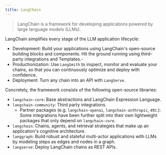 ```yaml
---
title: LangChain
---
```


> LangChain is a framework for developing applications powered by large language models (LLMs).

LangChain simplifies every stage of the LLM application lifecycle:

- Development: Build your applications using LangChain's open-source building blocks and components.
  Hit the ground running using third-party integrations and Templates.-
- Productionization: Use `LangSmith` to inspect, monitor and evaluate your chains,
  so that you can continuously optimize and deploy with confidence.
- Deployment: Turn any chain into an API with `LangServe`.

Concretely, the framework consists of the following open-source libraries:

- `langchain-core`: Base abstractions and LangChain Expression Language.
- `langchain-community`: Third party integrations.
  - Partner packages (e.g. `langchain-openai`, `langchain-anthropic`, etc.): Some integrations have been
    further split into their own lightweight packages that only depend on `langchain-core`.
- `langchain`: Chains, agents, and retrieval strategies that make up an application's cognitive architecture.
- `langgraph`: Build robust and stateful multi-actor applications with LLMs by modeling steps as edges and nodes in a graph.
- `langserve`: Deploy LangChain chains as REST APIs.

